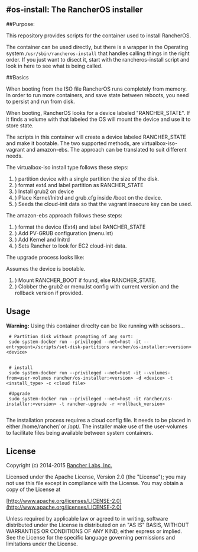 #os-install: The RancherOS installer
-----

##Purpose:

This repository provides scripts for the container used to install RancherOS.

The container can be used directly, but there is a wrapper in the Operating system `/usr/sbin/rancheros-install` that handles calling things in the right order. If you just want to disect it, start with the rancheros-install script and look in here to see what is being called.

##Basics

When booting from the ISO file RancherOS runs completely from memory. In order to run more containers, and save state between reboots, you need to persist and run from disk. 

When booting, RancherOS looks for a device labeled "RANCHER_STATE". If it finds a volume with that labeled the OS will mount the device and use it to store state. 

The scripts in this container will create a device labeled RANCHER_STATE and make it bootable. The two supported methods, are virtualbox-iso-vagrant and amazon-ebs. The approach can be translated to suit different needs.

The virtualbox-iso install type follows these steps:

1. ) partition device with a single partition the size of the disk.
2. ) format ext4 and label partition as RANCHER_STATE
3. ) Install grub2 on device
4. ) Place Kernel/Initrd and grub.cfg inside /boot on the device.
5. ) Seeds the cloud-init data so that the vagrant insecure key can be used.

The amazon-ebs approach follows these steps:

1. ) format the device (Ext4) and label RANCHER_STATE
2. ) Add PV-GRUB configuration (menu.lst)
3. ) Add Kernel and Initrd
4. ) Sets Rancher to look for EC2 cloud-init data.

The upgrade process looks like:

Assumes the device is bootable.

1. ) Mount RANCHER_BOOT if found, else RANCHER_STATE.
2. ) Clobber the grub2 or menu.lst config with current version and the rollback version if provided. 

## Usage

**Warning:** Using this container direclty can be like running with scissors...

```
 # Partition disk without prompting of any sort:
 sudo system-docker run --privileged --net=host -it --entrypoint=/scripts/set-disk-partitions rancher/os-installer:<version> <device>


 # install 
 sudo system-docker run --privileged --net=host -it --volumes-from=user-volumes rancher/os-installer:<version> -d <device> -t <install_type> -c <cloud file>
 
 #Upgrade
 sudo system-docker run --privileged --net=host -it rancher/os-installer:<version> -t rancher-upgrade -r <rollback_version>
 
```

The installation process requires a cloud config file. It needs to be placed in either /home/rancher/ or /opt/. The installer make use of the user-volumes to facilitate files being available between system containers.

 
## License
Copyright (c) 2014-2015 [Rancher Labs, Inc.](http://rancher.com)

Licensed under the Apache License, Version 2.0 (the "License");
you may not use this file except in compliance with the License.
You may obtain a copy of the License at

[http://www.apache.org/licenses/LICENSE-2.0](http://www.apache.org/licenses/LICENSE-2.0)

Unless required by applicable law or agreed to in writing, software
distributed under the License is distributed on an "AS IS" BASIS,
WITHOUT WARRANTIES OR CONDITIONS OF ANY KIND, either express or implied.
See the License for the specific language governing permissions and
limitations under the License.








